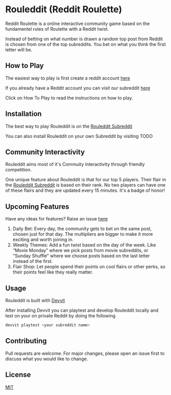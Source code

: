 # Rouleddit (Reddit Roulette)

Reddit Roulette is a online interactive community game based on the fundamentel rules of Roulette with a Reddit twist. 

Instead of betting on what number is drawn a random top post from Reddit is chosen from one of the top subreddits. You bet on what you think the first letter will be.


## How to Play

The easiest way to play is first create a reddit account [here](https://www.reddit.com/register/)

If you already have a Reddit account you can visit our subreddit [here](https://www.reddit.com/r/Rouleddit/)

Click on How To Play to read the instructions on how to play.

## Installation

The best way to play Rouleddit is on the [Rouleddit Subreddit](https://www.reddit.com/r/Rouleddit/)

You can also install Rouleddit on your own Subreddit by visiting TODO


## Community Interactivity

Rouleddit aims most of it's Commuity interactivity through friendly competition.

One unique feature about Rouleddit is that for our top 5 players. Their flair in the [Rouleddit Subreddit](https://www.reddit.com/r/Rouleddit/) is based on their rank. No two players
can have one of these flairs and they are updated every 15 minutes. It's a badge of honor!

## Upcoming Features

Have any ideas for features? Raise an issue [here](https://github.com/Beartime234/Rouleddit/issues)

1.	Daily Bet: Every day, the community gets to bet on the same post, chosen just for that day. The multipliers are bigger to make it more exciting and worth joining in.
2.	Weekly Themes: Add a fun twist based on the day of the week. Like “Movie Monday” where we pick posts from movie subreddits, or “Sunday Shuffle” where we choose posts based on the last letter instead of the first.
3.	Flair Shop: Let people spend their points on cool flairs or other perks, so their points feel like they really matter.

## Usage

Rouleddit is built with [Devvit](https://developers.reddit.com/docs/)  

After installing Devvit you can playtest and develop Rouleddit locally and test on your on private Reddit by doing the following

```bash
devvit playtest <your subreddit name>
```

## Contributing

Pull requests are welcome. For major changes, please open an issue first
to discuss what you would like to change.

## License

[MIT](https://choosealicense.com/licenses/mit/)
